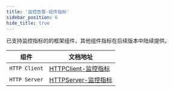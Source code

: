 ```yaml
---
title: '监控告警-组件指标'
sidebar_position: 6
hide_title: true
---
```


已支持监控指标的的框架组件，其他组件指标在后续版本中陆续提供。

| 组件 | 文档地址 |
| --- | --- |
| `HTTP Client` | [HTTPClient-监控指标](../../7-WEB服务开发/9-HTTPClient/10-HTTPClient-监控指标.md) |
| `HTTP Server` | [HTTPServer-监控指标](../../7-WEB服务开发/11-高级特性/11-HTTPServer-监控指标.md) |